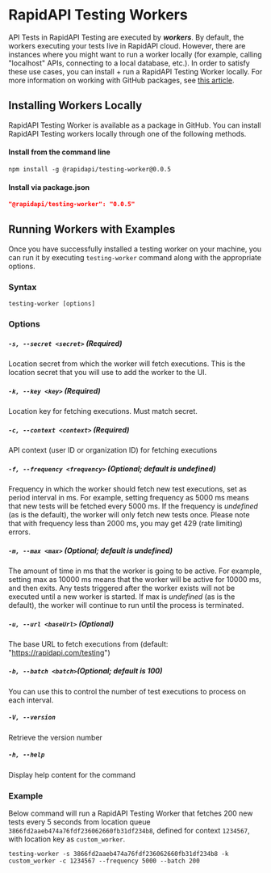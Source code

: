 # RapidAPI Testing Workers
API Tests in RapidAPI Testing are executed by ***workers***. By default, the workers executing your tests live in RapidAPI cloud. However, there are instances where you might want to run a worker locally (for example, calling "localhost" APIs, connecting to a local database, etc.). In order to satisfy these use cases, you can install + run a RapidAPI Testing Worker locally. For more information on working with GitHub packages, see [this article](https://docs.github.com/en/enterprise-server@2.22/packages/working-with-a-github-packages-registry/working-with-the-npm-registry#authenticating-to-github-packages).

## Installing Workers Locally
RapidAPI Testing Worker is available as a package in GitHub. You can install RapidAPI Testing workers locally through one of the following methods.

#### Install from the command line
```
npm install -g @rapidapi/testing-worker@0.0.5
```

#### Install via package.json
```json
"@rapidapi/testing-worker": "0.0.5"
```


## Running Workers with Examples
Once you have successfully installed a testing worker on your machine, you can run it by executing `testing-worker` command along with the appropriate options. 

### Syntax
```
testing-worker [options]
```

### Options

##### ```-s, --secret <secret>``` (**Required**)

Location secret from which the worker will fetch executions. This is the location secret that you will use to add the worker to the UI.

##### ```-k, --key <key>``` (**Required**)

Location key for fetching executions. Must match secret.

##### ```-c, --context <context>``` (**Required**)

API context (user ID or organization ID) for fetching executions

##### ```-f, --frequency <frequency>``` (**Optional; default is undefined**)

Frequency in which the worker should fetch new test executions, set as period interval in ms. For example, setting frequency as 5000 ms means that new tests will be fetched every 5000 ms. If the frequency is _undefined_ (as is the default), the worker will only fetch new tests once. Please note that with frequency less than 2000 ms, you may get 429 (rate limiting) errors. 

##### ```-m, --max <max>``` (**Optional; default is undefined**)

The amount of time in ms that the worker is going to be active. For example, setting max as 10000 ms means that the worker will be active for 10000 ms, and then exits. Any tests triggered after the worker exists will not be executed until a new worker is started. If max is _undefined_ (as is the default), the worker will continue to run until the process is terminated. 

##### ```-u, --url <baseUrl>``` (**Optional**)

The base URL to fetch executions from (default: "https://rapidapi.com/testing")

##### ```-b, --batch <batch>```(**Optional; default is 100**)

You can use this to control the number of test executions to process on each interval.

##### ```-V, --version``` 

Retrieve the version number

##### ```-h, --help```                   

Display help content for the command

### Example

Below command will run a RapidAPI Testing Worker that fetches 200 new tests every 5 seconds from location queue `3866fd2aaeb474a76fdf236062660fb31df234b8`, defined for context `1234567`, with location key as `custom_worker`. 

```
testing-worker -s 3866fd2aaeb474a76fdf236062660fb31df234b8 -k custom_worker -c 1234567 --frequency 5000 --batch 200
```
